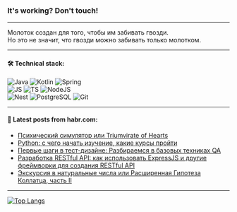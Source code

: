 ### It's working? Don't touch!

---
Молоток создан для того, чтобы им забивать гвозди. <br>
Но это не значит, что гвозди можно забивать только молотком.

---

#### 🛠️ Technical stack:

![Java](https://img.shields.io/badge/Java-informational?logo=Oracle&style=flat&logoColor=white&color=FF4500)
![Kotlin](https://img.shields.io/badge/Kotlin-informational?logo=Kotlin&style=flat&logoColor=white&color=774D97)
![Spring](https://img.shields.io/badge/SpringBoot-informational?logo=SpringBoot&style=flat&logoColor=white&color=6DB33F) <br>
![JS](https://img.shields.io/badge/JS-informational?logo=javaScript&style=flat&logoColor=black&color=F7Df1E)
![TS](https://img.shields.io/badge/TypeScript-informational?logo=typeScript&style=flat&logoColor=black&color=0667A8)
![NodeJS](https://img.shields.io/badge/NodeJS-informational?logo=node.js&style=flat&logoColor=white&color=70A760) <br>
![Nest](https://img.shields.io/badge/NestJS-informational?logo=NestJS&style=flat&logoColor=white&color=E0234E)
![PostgreSQL](https://img.shields.io/badge/PostgreSQL-informational?logo=PostgreSQL&style=flat&logoColor=white&color=DAA520)
![Git](https://img.shields.io/badge/Git-informational?logo=git&style=flat&logoColor=white&color=778899)

___

#### 💬 Latest posts from habr.com:

<!-- BLOG-POST-LIST:START -->
- [Психический симулятор или Triumvirate of Hearts](https://habr.com/ru/articles/768992/?utm_source=habrahabr&utm_medium=rss&utm_campaign=768992)
- [Python: с чего начать изучение, какие курсы пройти](https://habr.com/ru/articles/768986/?utm_source=habrahabr&utm_medium=rss&utm_campaign=768986)
- [Первые шаги в тест-дизайне: Разбираемся в базовых техниках QA](https://habr.com/ru/articles/768984/?utm_source=habrahabr&utm_medium=rss&utm_campaign=768984)
- [Разработка RESTful API: как использовать ExpressJS и другие фреймворки для создания RESTful API](https://habr.com/ru/articles/768976/?utm_source=habrahabr&utm_medium=rss&utm_campaign=768976)
- [Экскурсия в натуральные числа или Расширенная Гипотеза Коллатца, часть II](https://habr.com/ru/articles/768970/?utm_source=habrahabr&utm_medium=rss&utm_campaign=768970)
<!-- BLOG-POST-LIST:END -->

---
[![Top Langs](https://github-readme-stats-git-master-advtsetting-gmailcom.vercel.app/api/top-langs/?username=zloylis&langs_count=10&hide_title=false&title_color=e6edf3&size_weight=0.5&count_weight=0.5&layout=compact&hide_border=true&theme=dracula)](https://github.com/zloylis)

<!-- ![GitHub stats](https://github-readme-stats-git-master-advtsetting-gmailcom.vercel.app/api?username=zloylis&show_icons=true&hide_border=true&theme=dracula&hide_title=true&include_all_commits=true&count_private=true&hide=contribs&hide_rank=true) -->
